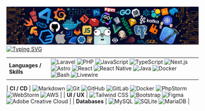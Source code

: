 <!--   my-header-img -->
![](./src/header_.png)
[![Typing SVG](https://readme-typing-svg.herokuapp.com?color=%2336BCF7&center=true&vCenter=true&width=600&lines=Hi+there+👋,+I+am+Philipp+Borkovic;+Welcome+to+My+Profile!;17+Years+old+/+HTL+Villach;+Always+learning+new+things)](https://git.io/typing-svg)
<!--   my-skils -->
| | |
|------------------------|-------------------------------------------------------------------------------------------------------------------------------------------------------------------------------------------------------------------------------------------------------------------------------------------------------------------------------------------------------------------------------------------------------------------------------------------------------------------------------------------------------------------------------------------------------------------------------------------------------------------------------------------------------------------|
**Languages / Skills** | ![Laravel](https://img.shields.io/badge/-Laravel-FF2D20?style=for-the-badge&logo=laravel&logoColor=white) ![PHP](https://img.shields.io/badge/-PHP-777BB4?style=for-the-badge&logo=php&logoColor=white) ![JavaScript](https://img.shields.io/badge/-JavaScript-F7DF1E?style=for-the-badge&logo=javascript&logoColor=black) ![TypeScript](https://img.shields.io/badge/-TypeScript-3178C6?style=for-the-badge&logo=typescript&logoColor=white) ![Next.js](https://img.shields.io/badge/next.js-000000?style=for-the-badge&logo=nextdotjs&logoColor=white) ![Astro](https://img.shields.io/badge/Astro-FF3E00?style=for-the-badge&logo=astro&logoColor=white) ![React](https://img.shields.io/badge/-React-61DAFB?style=for-the-badge&logo=react&logoColor=black) ![React Native](https://img.shields.io/badge/react_native-%2320232a.svg?style=for-the-badge&logo=react&logoColor=%2361DAFB) ![Java](https://img.shields.io/badge/java-%23ED8B00.svg?style=for-the-badge&logo=openjdk&logoColor=white) ![Docker](https://img.shields.io/badge/-Docker-2496ED?style=for-the-badge&logo=docker&logoColor=white) ![Bash](https://img.shields.io/badge/-Bash-4EAA25?style=for-the-badge&logo=gnu-bash&logoColor=white) ![Livewire](https://img.shields.io/badge/livewire-%234e56a6.svg?style=for-the-badge&logo=livewire&logoColor=white)

| **CI / CD** | ![Markdown](https://img.shields.io/badge/-Markdown-000000?style=for-the-badge&logo=markdown&logoColor=white) ![Git](https://img.shields.io/badge/-Git-F05032?style=for-the-badge&logo=git&logoColor=white) ![GitHub](https://img.shields.io/badge/-GitHub-181717?style=for-the-badge&logo=github) ![GitLab](https://img.shields.io/badge/-GitLab-FCA121?style=for-the-badge&logo=gitlab&logoColor=white) ![Docker](https://img.shields.io/badge/-Docker-2496ED?style=for-the-badge&logo=docker&logoColor=white) ![PhpStorm](https://img.shields.io/badge/-PhpStorm-000000?style=for-the-badge&logo=phpstorm&logoColor=white) ![WebStorm](https://img.shields.io/badge/-WebStorm-000000?style=for-the-badge&logo=webstorm&logoColor=white) ![AWS](https://img.shields.io/badge/Amazon_AWS-FF9900?style=for-the-badge&logo=amazonaws&logoColor=white) |
| **UI / UX** | ![Tailwind CSS](https://img.shields.io/badge/Tailwind_CSS-38B2AC?style=for-the-badge&logo=tailwind-css&logoColor=white) ![Bootstrap](https://img.shields.io/badge/Bootstrap-563D7C?style=for-the-badge&logo=bootstrap&logoColor=white) ![Figma](https://img.shields.io/badge/Figma-F24E1E?style=for-the-badge&logo=figma&logoColor=white) ![Adobe Creative Cloud](https://img.shields.io/badge/Adobe%20Creative%20Cloud-DA1F26.svg?style=for-the-badge&logo=Adobe%20Creative%20Cloud&logoColor=white) |
| **Databases** | ![MySQL](https://img.shields.io/badge/-MySQL-4479A1?style=for-the-badge&logo=mysql&logoColor=white) ![SQLite](https://img.shields.io/badge/-SQLite-003B57?style=for-the-badge&logo=sqlite&logoColor=white) ![MariaDB](https://img.shields.io/badge/MariaDB-003545?style=for-the-badge&logo=mariadb&logoColor=white) |

